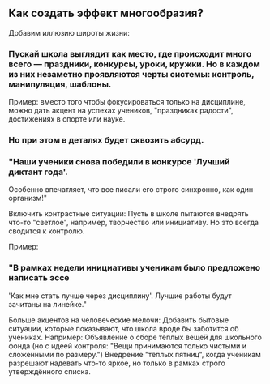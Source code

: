## Как создать эффект многообразия?
Добавим иллюзию широты жизни:
### Пускай школа выглядит как место, где происходит много всего — праздники, конкурсы, уроки, кружки. Но в каждом из них незаметно проявляются черты системы: контроль, манипуляция, шаблоны.

Пример: вместо того чтобы фокусироваться только на дисциплине, 
можно дать акцент на успехах учеников, "праздниках радости", 
достижениях в спорте или науке. 
### Но при этом в деталях будет сквозить абсурд.

### "Наши ученики снова победили в конкурсе 'Лучший диктант года'. 
Особенно впечатляет, что все писали его строго синхронно, как один 
организм!"

Включить контрастные ситуации:
Пусть в школе пытаются внедрять что-то "светлое", например, 
творчество или инициативу. Но это всегда сводится к контролю.

Пример:
### "В рамках недели инициативы ученикам было предложено написать эссе
'Как мне стать лучше через дисциплину'. Лучшие работы будут зачитаны
на линейке."

Больше акцентов на человеческие мелочи:
Добавить бытовые ситуации, которые показывают, что школа вроде бы 
заботится об учениках. Например:
Объявление о сборе тёплых вещей для школьного фонда 
(но с идеей контроля: "Вещи принимаются только чистыми и сложенными 
по размеру.")
Внедрение "тёплых пятниц", когда ученикам разрешают надевать что-то
яркое, но только в рамках строго утверждённого списка.

